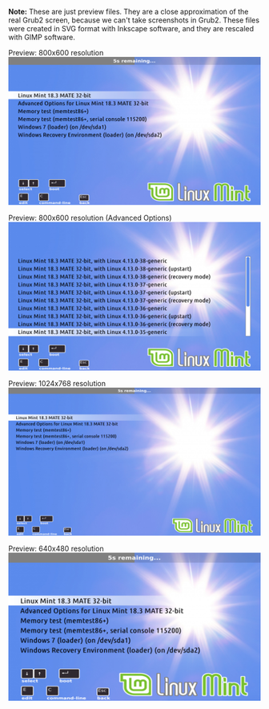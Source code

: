 **Note:** These are just preview files. They are a close approximation of the real Grub2 screen, because we can't take screenshots in Grub2. These files were created in SVG format with Inkscape software, and they are rescaled with GIMP software.


Preview: 800x600 resolution
![image](preview/Preview_800x600.png)

Preview: 800x600 resolution (Advanced Options)
![image](preview/Preview_800x600-advanced.png)

Preview: 1024x768 resolution
![image](preview/Preview_1024x768.png)

Preview: 640x480 resolution
![image](preview/Preview_640x480.png)
